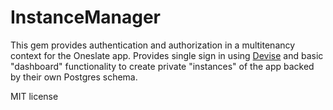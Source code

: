 InstanceManager
===============

This gem provides authentication and authorization in a multitenancy context for the Oneslate app.  Provides single sign in using [Devise](https://github.com/plataformatec/devise) and basic "dashboard" functionality to create private "instances" of the app backed by their own Postgres schema.

MIT license
